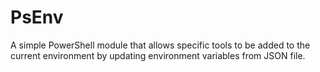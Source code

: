 PsEnv
=====

A simple PowerShell module that allows specific tools to be added to the current environment by updating environment variables from  JSON file.
